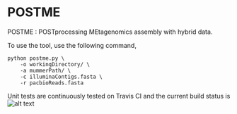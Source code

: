 # POSTME
POSTME : POSTprocessing MEtagenomics assembly with hybrid data.

To use the tool, use the following command, 

    python postme.py \
        -o workingDirectory/ \
        -a mummerPath/ \
        -c illuminaContigs.fasta \
        -r pacbioReads.fasta
        
        
Unit tests are continuously tested on Travis CI and the current build status is  
![alt text](https://travis-ci.org/kakitone/postme.svg?branch=master "Current build status")


